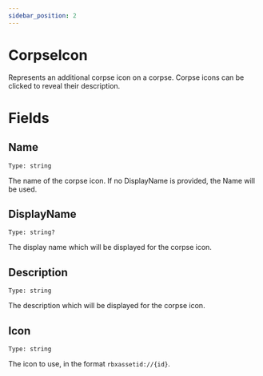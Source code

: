 ```yaml
---
sidebar_position: 2
---
```


# CorpseIcon

Represents an additional corpse icon on a corpse. Corpse icons can be clicked to reveal their description.

# Fields

## Name

`Type: string`

The name of the corpse icon. If no DisplayName is provided, the Name will be used.

## DisplayName

`Type: string?`

The display name which will be displayed for the corpse icon.

## Description

`Type: string`

The description which will be displayed for the corpse icon.

## Icon

`Type: string`

The icon to use, in the format `rbxassetid://{id}`.